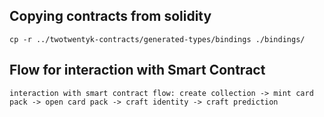 ## Copying contracts from solidity

```
cp -r ../twotwentyk-contracts/generated-types/bindings ./bindings/
```

## Flow for interaction with Smart Contract

```
interaction with smart contract flow: create collection -> mint card pack -> open card pack -> craft identity -> craft prediction
```

